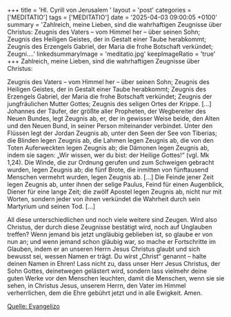 +++
title = 'Hl. Cyrill von Jerusalem  '
layout = 'post'
categories = ['MEDITATIO']
tags = ['MEDITATIO']
date = '2025-04-03 09:00:05 +0100'
summary = 'Zahlreich, meine Lieben, sind die wahrhaftigen Zeugnisse über Christus:   Zeugnis des Vaters – vom Himmel her – über seinen Sohn; Zeugnis des Heiligen Geistes, der in Gestalt einer Taube herabkommt; Zeugnis des Erzengels Gabriel, der Maria die frohe Botschaft verkündet; Zeugni....'
linkedsummaryImage = 'meditatio.jpg'
keepImageRatio = 'true'
+++
Zahlreich, meine Lieben, sind die wahrhaftigen Zeugnisse über Christus:
 
Zeugnis des Vaters
– vom Himmel her – über seinen Sohn; Zeugnis des Heiligen Geistes, der in Gestalt einer Taube herabkommt; Zeugnis des Erzengels Gabriel, der Maria die frohe Botschaft verkündet; Zeugnis der jungfräulichen Mutter Gottes; Zeugnis des seligen Ortes der Krippe.<!--more--> [...] Johannes der Täufer, der größte aller Propheten, der Wegbereiter des Neuen Bundes, legt Zeugnis ab, er, der in gewisser Weise beide, den Alten und den Neuen Bund, in seiner Person miteinander verbindet. Unter den Flüssen legt der Jordan Zeugnis ab, unter den Seen der See von Tiberias; die Blinden legen Zeugnis ab, die Lahmen legen Zeugnis ab, die von den Toten Auferweckten legen Zeugnis ab; die Dämonen legen Zeugnis ab, indem sie sagen: „Wir wissen, wer du bist: der Heilige Gottes!“ (vgl. Mk 1,24). Die Winde, die zur Ordnung gerufen und zum Schweigen gebracht wurden, legen Zeugnis ab; die fünf Brote, die inmitten von fünftausend Menschen vermehrt wurden, legen Zeugnis ab. [...] Die Feinde jener Zeit legen Zeugnis ab, unter ihnen der selige Paulus, Feind für einen Augenblick, Diener für eine lange Zeit; die zwölf Apostel legen Zeugnis ab, nicht nur mit Worten, sondern jeder von ihnen verkündet die Wahrheit durch sein Martyrium und seinen Tod. [...]
 
All diese unterschiedlichen und noch viele weitere sind Zeugen. Wird also Christus, der durch diese Zeugnisse bestätigt wird, noch auf Unglauben treffen? Wenn jemand bis jetzt ungläubig geblieben ist, so glaube er von nun an; und wenn jemand schon gläubig war, so mache er Fortschritte im Glauben, indem er an unseren Herrn Jesus Christus glaubt und sich bewusst sei, wessen Namen er trägt. Du wirst „Christ“ genannt – halte deinen Namen in Ehren! Lass nicht zu, dass unser Herr Jesus Christus, der Sohn Gottes, deinetwegen gelästert wird, sondern lass vielmehr deine guten Werke vor den Menschen leuchten, damit die Menschen, wenn sie sie sehen, in Christus Jesus, unserem Herrn, den Vater im Himmel verherrlichen, dem die Ehre gebührt jetzt und in alle Ewigkeit. Amen.

[Quelle: Evangelizo](https://evangeliumtagfuertag.org/DE/gospel)
